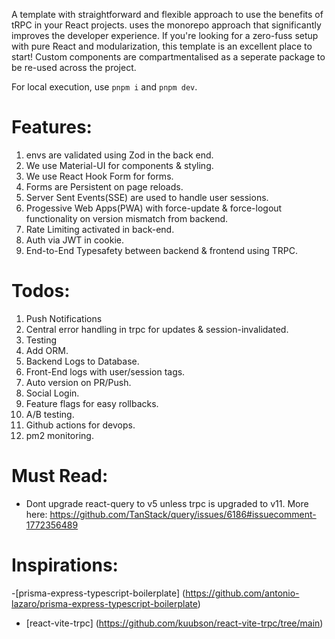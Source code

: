 A template with straightforward and flexible approach to use the benefits of tRPC in your React projects. uses the monorepo approach that significantly improves the developer experience. If you're looking for a zero-fuss setup with pure React and modularization, this template is an excellent place to start! Custom components are compartmentalised as a seperate package to be re-used across the project.

For local execution, use `pnpm i` and `pnpm dev`.

# Features:
1. envs are validated using Zod in the back end.
2. We use Material-UI for components & styling.
3. We use React Hook Form for forms.
4. Forms are Persistent on page reloads.
5. Server Sent Events(SSE) are used to handle user sessions.
6. Progessive Web Apps(PWA) with force-update & force-logout functionality on version mismatch from backend.
7. Rate Limiting activated in back-end.
8. Auth via JWT in cookie.
9. End-to-End Typesafety between backend & frontend using TRPC.

# Todos:
1. Push Notifications
2. Central error handling in trpc for updates & session-invalidated.
3. Testing
4. Add ORM.
5. Backend Logs to Database.
6. Front-End logs with user/session tags.
7. Auto version on PR/Push.
8. Social Login.
9. Feature flags for easy rollbacks.
10. A/B testing.
11. Github actions for devops.
12. pm2 monitoring.

# Must Read:
- Dont upgrade react-query to v5 unless trpc is upgraded to v11. More here: https://github.com/TanStack/query/issues/6186#issuecomment-1772356489 

# Inspirations:
-[prisma-express-typescript-boilerplate] (https://github.com/antonio-lazaro/prisma-express-typescript-boilerplate)
- [react-vite-trpc] (https://github.com/kuubson/react-vite-trpc/tree/main)
